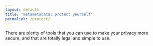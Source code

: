 ```yaml
---
layout: default
title: "metametadata: protect yourself"
permalink: /protect/
---
```


There are plenty of tools that you can use to make your privacy more secure, and that are
totally legal and simple to use.
